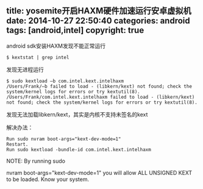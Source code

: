 title: yosemite开启HAXM硬件加速运行安卓虚拟机
date: 2014-10-27 22:50:40
categories: android
tags: [android,intel]
copyright: true
---

android sdk安装HAXM发现不能正常运行

``` 
$ kextstat | grep intel
```

发现无进程运行

``` 
$ sudo kextload –b com.intel.kext.intelhaxm  
/Users/Frank/–b failed to load - (libkern/kext) not found; check the system/kernel logs for errors or try kextutil(8).  
/Users/Frank/com.intel.kext.intelhaxm failed to load - (libkern/kext) not found; check the system/kernel logs for errors or try kextutil(8).  
```

发现无法加载libkern/kext，其实是内核不支持未签名的kext

解决办法：

``` 
Run sudo nvram boot-args="kext-dev-mode=1"
Restart.
Run sudo kextload -bundle-id com.intel.kext.intelhaxm
```

NOTE: By running sudo

 nvram boot-args="kext-dev-mode=1" you will allow ALL UNSIGNED KEXT to be loaded. Know your system.